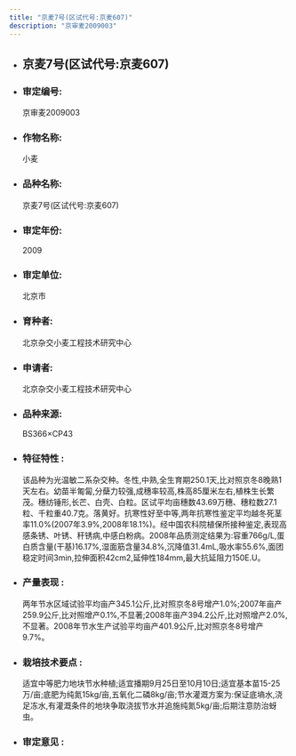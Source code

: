 ```yaml
---
title: "京麦7号(区试代号:京麦607)"
description: "京审麦2009003"
---
```

* ## 京麦7号(区试代号:京麦607)
* ###  审定编号:  
   京审麦2009003

*  ### 作物名称:  
   小麦

*   ###  品种名称: 
    京麦7号(区试代号:京麦607)

*   ### 审定年份: 
    2009

*   ### 审定单位:  
    北京市

*   ### 育种者:  
    北京杂交小麦工程技术研究中心

*   ### 申请者:  
    北京杂交小麦工程技术研究中心

*   ### 品种来源:  
    BS366×CP43

*   ### 特征特性 : 
    该品种为光温敏二系杂交种。冬性,中熟,全生育期250.1天,比对照京冬8晚熟1天左右。幼苗半匍匐,分蘖力较强,成穗率较高,株高85厘米左右,植株生长繁茂。穗纺锤形,长芒、白壳、白粒。区试平均亩穗数43.69万穗、穗粒数27.1粒、千粒重40.7克。落黄好。抗寒性好至中等,两年抗寒性鉴定平均越冬死茎率11.0%(2007年3.9%,2008年18.1%)。经中国农科院植保所接种鉴定,表现高感条锈、叶锈、秆锈病,中感白粉病。2008年品质测定结果为:容重766g/L,蛋白质含量(干基)16.17%,湿面筋含量34.8%,沉降值31.4mL,吸水率55.6%,面团稳定时间3min,拉伸面积42cm2,延伸性184mm,最大抗延阻力150E.U。

*   ### 产量表现 : 
    两年节水区域试验平均亩产345.1公斤,比对照京冬8号增产1.0%;2007年亩产259.9公斤,比对照增产0.1%,不显著;2008年亩产394.2公斤,比对照增产2.0%,不显著。2008年节水生产试验平均亩产401.9公斤,比对照京冬8号增产9.7%。

*   ### 栽培技术要点 : 
    适宜中等肥力地块节水种植;适宜播期9月25日至10月10日;适宜基本苗15-25万/亩;底肥为纯氮15kg/亩,五氧化二磷8kg/亩;节水灌溉方案为:保证底墒水,浇足冻水,有灌溉条件的地块争取浇拔节水并追施纯氮5kg/亩;后期注意防治蚜虫。

*   ### 审定意见 : 
    
